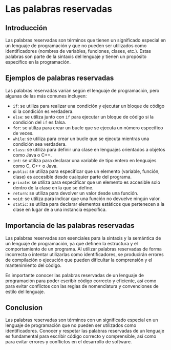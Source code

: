 # Las palabras reservadas

## Introducción

Las palabras reservadas son términos que tienen un significado especial en un lenguaje de programación y que no pueden
ser utilizados como identificadores (nombres de variables, funciones, clases, etc.). Estas palabras son parte de la
sintaxis del lenguaje y tienen un propósito específico en la programación.

## Ejemplos de palabras reservadas

Las palabras reservadas varían según el lenguaje de programación, pero algunas de las más comunes incluyen:

* `if`: se utiliza para realizar una condición y ejecutar un bloque de código si la condición es verdadera.
* `else`: se utiliza junto con `if` para ejecutar un bloque de código si la condición del `if` es falsa.
* `for`: se utiliza para crear un bucle que se ejecuta un número específico de veces.
* `while`: se utiliza para crear un bucle que se ejecuta mientras una condición sea verdadera.
* `class`: se utiliza para definir una clase en lenguajes orientados a objetos como Java o C++.
* `int`: se utiliza para declarar una variable de tipo entero en lenguajes como C, C++ o Java.
* `public`: se utiliza para especificar que un elemento (variable, función, clase) es accesible desde cualquier parte
  del programa.
* `private`: se utiliza para especificar que un elemento es accesible solo dentro de la clase en la que se define.
* `return`: se utiliza para devolver un valor desde una función.
* `void`: se utiliza para indicar que una función no devuelve ningún valor.
* `static`: se utiliza para declarar elementos estáticos que pertenecen a la clase en lugar de a una instancia
  específica.

## Importancia de las palabras reservadas

Las palabras reservadas son esenciales para la sintaxis y la semántica de un lenguaje de programación, ya que definen
la estructura y el comportamiento de un programa. Al utilizar palabras reservadas de forma incorrecta o intentar
utilizarlas como identificadores, se producirán errores de compilación o ejecución que pueden dificultar la
comprensión y el mantenimiento del código.

Es importante conocer las palabras reservadas de un lenguaje de programación para poder escribir código correcto y
eficiente, así como para evitar conflictos con las reglas de nomenclatura y convenciones de estilo del lenguaje.

## Conclusion

Las palabras reservadas son términos con un significado especial en un lenguaje de programación que no pueden ser
utilizados como identificadores. Conocer y respetar las palabras reservadas de un lenguaje es fundamental para escribir
código correcto y comprensible, así como para evitar errores y conflictos en el desarrollo de software.